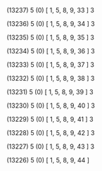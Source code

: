 (13237) 5 (0) [ 1, 5, 8, 9, 33 ] 3 


(13236) 5 (0) [ 1, 5, 8, 9, 34 ] 3 


(13235) 5 (0) [ 1, 5, 8, 9, 35 ] 3 


(13234) 5 (0) [ 1, 5, 8, 9, 36 ] 3 


(13233) 5 (0) [ 1, 5, 8, 9, 37 ] 3 


(13232) 5 (0) [ 1, 5, 8, 9, 38 ] 3 


(13231) 5 (0) [ 1, 5, 8, 9, 39 ] 3 


(13230) 5 (0) [ 1, 5, 8, 9, 40 ] 3 


(13229) 5 (0) [ 1, 5, 8, 9, 41 ] 3 


(13228) 5 (0) [ 1, 5, 8, 9, 42 ] 3 


(13227) 5 (0) [ 1, 5, 8, 9, 43 ] 3 


(13226) 5 (0) [ 1, 5, 8, 9, 44 ]  

